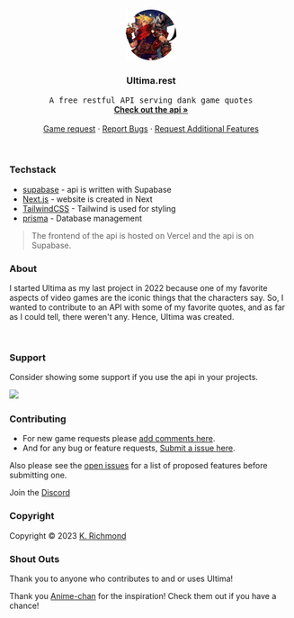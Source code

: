 <!-- PROJECT LOGO -->
<br />
<p align="center">
  <a href="https://github.com/0hundred0/ultima">
    <img src="/public/images/ultima_logo.png" alt="Logo" width="90" height="90">
  </a>

  <h3 align="center">Ultima.rest</h3>

  <p align="center">
    <samp>A free restful API serving dank game quotes</samp>
    <br />
    <a href="https://ultima.rest/"><strong>Check out the api »</strong></a>
    <br />
    <br />
    <a href="https://github.com/0hundred0/ultima-rest/discussions/1">Game request</a>
    ·
    <a href="https://github.com/0hundred0/ultima-rest/issues">Report Bugs</a>
    ·
    <a href="https://github.com/0hundred0/ultima-rest/issues">Request Additional Features</a>
  </p>
</p>

<br/>

### Techstack

- [supabase](https://supabase.com/) - api is written with Supabase
- [Next.js](https://nextjs.org/) - website is created in Next
- [TailwindCSS](https://tailwindcss.com/) - Tailwind is used for styling
- [prisma](https://www.prisma.io/) - Database management

> The frontend of the api is hosted on Vercel and the api is on Supabase.
> <br/>
### About

I started Ultima as my last project in 2022 because one of my favorite aspects of video games are the iconic things that the characters say. So, I wanted to contribute to an API with some of my favorite quotes, and as far as I could tell, there weren't any. Hence, Ultima was created.

<br/>

### Support

Consider showing some support if you use the api in your projects.

<a href="https://www.buymeacoffee.com/0hundred0">
	<img src="https://www.buymeacoffee.com/assets/img/guidelines/download-assets-sm-1.svg" height="35px"/>
</a>

<br/>

<!-- CONTRIBUTING -->

### Contributing

- For new game requests please [add comments here](https://github.com/0hundred0/ultima-rest/discussions/1).
- And for any bug or feature requests, [Submit a issue here](https://github.com/ultima-rest/ultima-rest/issues).

Also please see the [open issues](https://github.com/0hundred0/ultima-rest/issues) for a list of proposed features before submitting one.

Join the [Discord](https://discord.gg/Qs7qJY3z)
<br/>

<!-- LICENSE -->

### Copyright

Copyright © 2023 [K. Richmond](https://0hundred.dev)

### Shout Outs

Thank you to anyone who contributes to and or uses Ultima!

Thank you [Anime-chan](https://anime-chan.vercel.app) for the inspiration! Check them out if you have a chance!
